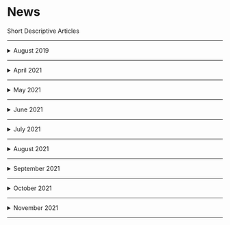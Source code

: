 # News
Short Descriptive Articles

--------

<details>
  <summary>August 2019</summary>
  
  ## August 2019
   
   [1 August 2019 : How will changes in the law affect companies CSR ](./HowwillchangesinthelawaffectcompaniesCSR.md)

   [2 August 2019 : How app based cab rides are set to get smoother ](./Howappbasedcabridesaresettogetsmoother.md)

   [5 August 2019 : Why retail loans continue to grow amid a slowdown](./Whyretailloanscontinuetogrowamidaslowdown.md)
   
   [6 August2019 : J&K's Article 370 Clause for peace is now laid to rest](./J_KsArticle370Clauseforpeaceisnowlaidtorest.md)
   
</details>

   
   -----
   
   
   <details>
  <summary>April 2021</summary>
  
  ## April 2021
   
   [19 April 2021 : What Coinbase's IPO holds for the future of cryptos ? ](./WhatCoinbasesIPOholdsforthefutureofcryptos.md)
   
   [20 April 2021 : Why is RBI's 1 tn bond buying plan creating waves](./Why_is_RBIs_1_tn_bond_buying_plan_creating_waves.md)
   
   [21 April 2021 : How should you insure yoursel famid covid-19 ? ](./Howshouldyouinsureyourselfamidcovid19.md)
  
   [22 April 2021 : What is causing vaccine inequity in the world](./Whaiscausingvaccineinequityintheworld.md)
  
   [23 April 2021 : Harvest Season : A Bright spot for the economy](./Harvestseasonabrightspotfortheeconomy.md)
  
   [26 April 2021 : What slow credit growth means for the economy](./Whatslowcreitgrowthmeansfortheeconomy.md)
  
   [27 April 2021 : Should investors reduce allocation to Indian shares ?](./ShouldinvestorsreduceallocationtoIndianshares.md)
  
   [28 April 2021 : Is India prepared to vaccinate all adults from May](./IsIndiapreparedtovaccinatealladultsfromMay.md)

   [29 April 2021 : What you need to know about before preparing a will](./Whatyouneedtoknowaboutbeforepreparingawill.md)

   [30 April 2021 : All you need to know about O2 concentrators](./All_You_Need_to_know_about_O2_Concentrators.md)   
   
      
</details>


-----

   <details>
  <summary>May 2021</summary>
  
  ## May 2021

   [3 May 2021 : How amending IPRs for vaccines could help India](./How&#32;amending&#32;IPRs&#32;for&#32;vaccines&#32;could&#32;help&#32;India.md)

   [4 May 2021 : Is SEBIs 'skin in the game' a game changer for MFs](./Is_SEBIs_skin_in_the_game_a_game_changer_for_MFs.md)

   [5 May 2021 : The unanswered questions about covid-19 2nd wave](./The_Unanswered_questions_about_2nd_COVID-19_Wave.md)

   [6 May 2021 : How India Shifted gears in clearing mediacal imports](./How_India_Shifted_gears_in_clearing_mediacal_imports.md)

   [10 May 2021 : What is Fuelling the Stellar run in Ethereum](./WhatIsFuellinggTheStellarRunInEthereum.md)
   
   [11 May 2021 : Rural India waits for jobs as covid surge continues](./RuralIndiawaitsforjobsascovidsurgecontinues.md)
   
   [12 May 2021 : How rising metal prices affect the Indiane conomy](./HowrisingmetalpricesaffecttheIndianeconomy.md)
   
   [13 May 2021 : Let’s chat, but your WhatsApp has a new policy](./WhatsappPolicyUpdate13_May_2021.md)
   
   [14 May 2021 : Why black fungus is rearing its ugly head in India now ](./WhyblackfungusisrearingitsuglyheadinIndianow.md)
   
   [17 May 2021 : India has more at stake with US set to exit Afghanistan](./India_has_more_at_stake_with_US_set_to_exit_Afghanistan.md)
   
   [18 May 2021 : Has bitcoin met its nemesis in dogecoin finally ? ](./Has_bitcoin_met_its_nemesis_in_dogecoin_finally.md)
   
   [19 May 2021 : How fluctations in prices impact overall economy](./Howfluctuationsinpricesimpactoveralleconomy.md)
   
   [20 May 2021 : How second wave brought key auto sector to its knees](./How_second_wave_brought_key_auto_sector_to_its_knees.md)
   
   [21 May 2021 : What sent crypto market into a 24 hour tailspin](./What_sent_crypto_market_into_a_24_hour_tailspin.md)
   
   [24 May 2021 : Why India can't stop exports of the vax for long ](./WhyIndiacantstopexportsofthevaxforlong.md)
   
   [25 May 2021 : Beware of 'out of pocket' expenses in health policies](./Bewareofoutofpocketexpensesinhealthpolicies.md)
   
   [26 May 2021 : Wake-up call for India's health care infrastructure](./WakeupcallforIndiashealthcareinfrastructure.md)
   
   [27 May 2021 : Why Facebook, Twitter wont yet face a ban in India](./WhyFacebookTwitterwontyetfaceabaninIndia.md)
   
   [28 May 2021 : Why is long covid turning out to be a fresh concern ? ](./Whyislongcovidturningouttobeafreshconcern.md)
   
   [31 May 2021 : Should you invest in stocks offering high dividends ? ](./Shouldyouinvestinstocksofferinghighdividends.md)
   
   </details>
   
----------

   <details>
  <summary>June 2021</summary>
  
  ## June 2021
   
   
   [1 June 2021 : Is Netanyahu era nearing an end in Israeli politics ? ](./IsNetanyahueranearinganendinIsraelipolitics.md)
   
   [2 June 2021 : What could be the likely signal from June MPC meet ? ](./WhatcouldbethelikelysignalfromJuneMPCmeet.md)
   
   [3 June 2021 : Does corona virus being air borne change things ? ](./Doescoronavirusbeingairbornechangethings.md)
   
   [4 June 2021 : RBI cryptor elief is not the end its just the beginning](./RBIcryptoreliefisnottheenditsjustthebeginning.md)
   
   [7 June 2021 : Economic revival key to reducing unemployment](./Economicrevivalkeytoreducingunemployment.md)
   
   [8 June 2021 : All you need to know about new tax filing system](./Allyouneedtoknowaboutnewtaxfilingsystem.md)
   
   [9 June 2021 : What explains the irrational rally in DHFL's shares](WhatexplainstheirrationalrallyinDHFLsshares.md.md)
   
   [10 June 2021 : How privacy first rules can impact user's advertisers](./Howprivacyfirstrulescanimpactusersadvertisers.md)
   
   [29 June 2021 : Covid's impact on the brain may be cause for warry](./Covidsimpactonthebrainmaybecauseforwarry.md)
   
   [30 June 2021 : What CCI has to do with economic opportunity ? ](./WhatCCIhastodowitheconomicopportunity.md)
   
   
   </details>
   
   
-----------------

   <details>
  <summary>July 2021</summary>
  
  ## July 2021

   [1 July 2021 : What is in store for accredited investors in India ? ](./WhatisinstoreforaccreditedinvestorsinIndia.md)
   
   [2 July 2021 : All you need to know about covid vaccine ZyCoVD ](./AllyouneedtoknowaboutcovidvaccineZyCoVD.md)
   
   [7 July 2021 : What Sebi giving a free hand to directors means](./WhatSebigivingafreehandtodirectorsmeans.md)
   
   [8 July 2021 : What UAE and Opec+ impasse means for India](./WhatUAEandOpecimpassemeansforIndia.md)
   
   [9 July 2021 : Why Cairn Energy is seizing India's overseas assets](./WhyCairnEnergyisseizingIndiasoverseasassets.md)
   
   [12 July 2021 : How rising global commodity prices hurt the economy](./Howrisingglobalcommoditypriceshurttheeconomy.md)
   
   [13 July 2021 : Where do India's tech regulations stand at present](./WheredoIndiastechregulationsstandatpresent.md)
   
   [14 July 2021 : Now you can buy govt bonds via RBI. Here's how](./NowyoucanbuygovtbondsviaRBI.md)
   
   [15 July 2021 : How are shares divided among investors in IPOs ](./HowaresharesdividedamonginvestorsinIPOs.md)
   
   [16 July 2021 : As RIL expands,so do it's subsidiaries](./AsRILexpandssodoitssubsidiaries.md)
   
   [19 July 2021 : Policy makers sweat over delay in monsoon rain](./Policymakerssweatoverdelayinmonsoonrain.md)
  
  [20 July 2021 : What is Pegasus and how does it infiltrate phones](./WhatisPegasusandhowdoesitinfiltratephones.md)
  
  [21 July 2021 : Corona variants have markets on tenter hooks](./Coronavariantshavemarketsontenterhooks.md)
  
  [22 July 2021 : How would debt MF swing pricing affect investors](./HowwoulddebtMFswingpricingaffectinvestors.md)
  
  [23 July 2021 : Long and short of the much-awaited Tokyo Olympics](./Longandshortofthemuch_awaitedTokyoOlympics.md)
  [23 July 2021 : Explained : The laws for surveillance in India and the concerns over privacy](./Explained_ThelawsforsurveillanceinIndiaandtheconcernsoverprivacy.md)
   
   </details>
  
------------------

   <details>
  <summary>August 2021</summary>
  
  ## August 2021
  
  [13 August 2021 : Why Isro's launch of Earth watching satellite failed](./WhyIsroslaunchofEarthwatchingsatellitefailed.md)
  
  [16 August 2021 : What to look for in upcoming GST Council meeting](./WhattolookforinupcomingGSTCouncilmeeting)

[17 August 2021 : What capacity utilization says of the economy](./Whatcapacityutilizationsaysoftheeconomy.md)
  
  [18 August 2021 : How a secondary loan market will benefit lenders](./Howasecondaryloanmarketwillbenefitlenders.md)
  
  [25 August 2021 : Lessons in CCI's fine on Maruti for other companies](./LessonsinCCIsfineonMarutiforothercompanies.md)
  
  [26 August 2021 :  Will NMP succeed in helping govt earn revenues](./WillNMPsucceedinhelpinggovtearnrevenues.md)

   </details>
 
  -----
 
  <details>
  <summary>September 2021</summary>
  
  ## September 2021
  
  [7 September 2021 : Green hydrogen : Make hay while the sun shines](./GreenhydrogenMakehaywhilethesunshines.md)
 
 [8 Septemeber 2021 : How new account aggregator system could benefit you](./Hownewaccountaggregatorsystemcouldbenefityou.md)
  
  [9 September 2021 : Why the proposed ban on VPNs can be a very bad idea](./WhytheproposedbanonVPNscanbeaverybadidea.md)
  
  [10 September 2021 : Is India set for a consumption boom by 2030](./IsIndiasetforaconsumptionboomby2030.md)
  
  [14 September 2021 : What do CBDT's sops mean for AirIndia sale process.md](./WhatdoCBDTssopsmeanforAirIndia saleprocess.md)
  
  [15 September 2021 : Should you invest inpassive global mutual funds ?](./Shouldyouinvestinpassiveglobalmutualfunds.md)
  
  [16 September 2021 : What to expect from next GST Council meeting](./WhattoexpectfromnextGSTCouncilmeeting.md)
  
  [17 September 2021 : How India S-pore payment link will aid forex transfer ?](./HowIndiaSporepaymentlinkwillaidforextransfer.md)
  
  [21 September 2021 : Why does India need grid-scale battery storage](./WhydoesIndianeedgridscalebatterystorage.md)
  
  [22 September 2021 : Modi leaves for US today here's what's on agenda](./ModileavesforUStodayhereswhatsonagenda.md)
  
  [23 September 2021 : Should you take advantage of low home loan rates ? ](./Shouldyoutakeadvantageoflowhomeloanrates.md)
  
  [24 Septemeber 2021 : How will Fed rate taper decision impact India ?](./HowwillFedratetaperdecisionimpactIndia.md)
  
  [27 September 2021 : What the rise in food-grain output means for India ](./WhattheriseinfoodgrainoutputmeansforIndia.md)
  
  [28 September 2021 : Now get your digital health IDs just like Aadhaar](./NowgetyourdigitalhealthIDsjustlikeAadhaar.md)
  
  [29 September 2021 : Oil on the boil again. What this means for India](./OilontheboilagainWhatthismeansforIndia.md)
  
  [30 September 2021 : Mid-day meal plan is now PM Poshan](./MiddaymealplanisnowPMPoshan.md)
 
  </details>
  
  -----
 
  <details>
  <summary>October 2021</summary>
  
  ## October 2021
  
  [1 October 2021 : Ola Electric raises over $200 million](./OlaElectricraisesover200million.md)
  
  [13 October 2021 : What's the global minimum tax deal all about ? ](./Whatstheglobalminimumtaxdealallabout.md)
  
  [14 October 2021 : Covaxin jabs for children : All you need to know](./Covaxinjabsforchildren_Allyouneedtoknow.md)
  
  [15 October 2021 : How will PMGati Shakti expedite infra projects](./HowwillPMGatiShaktiexpediteinfraprojects.md)
  
  [18 October 2021 : As fliers return is it time for airlines to turn a corner ? ](./Asfliersreturnisittimeforairlinestoturnacorner.md)
  
  [19 October 2021 : Food for thought from the Global Hunger Index](./FoodforthoughtfromtheGlobalHungerIndex.md)
  
  [20 October 2021 : What Air India's sale means for the country](./WhatAirIndiassalemeansforthecountry.md)
  
  [21 October 2021 : Why does India want Opec+ to raise production](./WhydoesIndiawant&#32;Opectoraiseproduction.md)
  
  [22 October 2021 : What's fuelling the crypto craze in India now? ](./WhatsfuellingthecryptocrazeinIndianow.md)
  
  [25 October 2021 : What Mauritius' exit from FATF's grey list means](./WhaMauritiusexitfromFATFsgreylistmeans.md)
  
  [26 October 2021 : How a new govt health scheme will benefit India](./HowanewgovthealthschemewillbenefitIndia.md)
  
  
  </details>
  
  -----
 
  <details>
  <summary>November 2021</summary>
  
  ## November 2021
  
  [2 November 2021 : Crude challenge for Indiaa's fuel prices sky rocket](./CrudechallengeforIndiaasfuelpricesskyrocket.md)
  
   </details>
 
------------------
